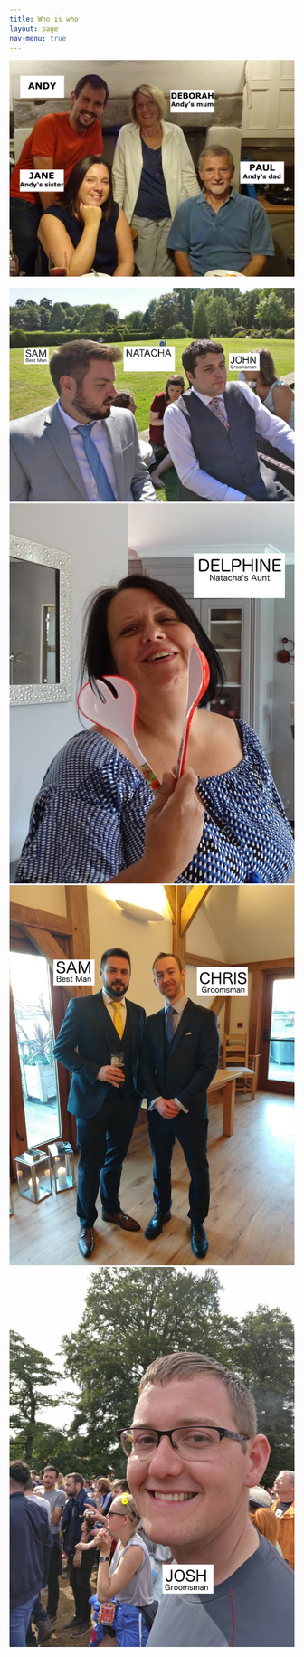 ```yaml
---
title: Who is who
layout: page
nav-menu: true
---
```


<!-- Main -->
<div id="main" class="alt">

<div class="box alt">
	<div class="row 50% uniform">
		<div class="4u"><span class="image fit"><img src="assets/images/family.jpg" alt="" /></span></div>
		<div class="4u"><span class="image fit"><img src="assets/images/family_2.jpg" alt="" /></span></div>
		<div class="4u$"><span class="image fit"><img src="assets/images/sam_john.png" alt="" /></span></div>
		<!-- Break -->
		<div class="4u"><span class="image fit"><img src="assets/images/delphine.png" alt="" /></span></div>
		<div class="4u"><span class="image fit"><img src="assets/images/sam_chris.png" alt="" /></span></div>
		<div class="4u$"><span class="image fit"><img src="assets/images/josh.png" alt="" /></span></div>
		<!-- Break -->
		<div class="4u"><span class="image fit"><img src="assets/images/pic08.jpg" alt="" /></span></div>
		<div class="4u"><span class="image fit"><img src="assets/images/pic08.jpg" alt="" /></span></div>
		<div class="4u$"><span class="image fit"><img src="assets/images/pic08.jpg" alt="" /></span></div>
	</div>
</div>
</div>
